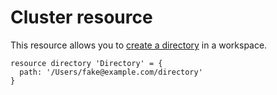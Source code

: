 # Cluster resource

This resource allows you to [create a directory][00] in a workspace.

```bicep
resource directory 'Directory' = {
  path: '/Users/fake@example.com/directory'
}
```

[00]: https://docs.databricks.com/api/azure/workspace/workspace/mkdirs
